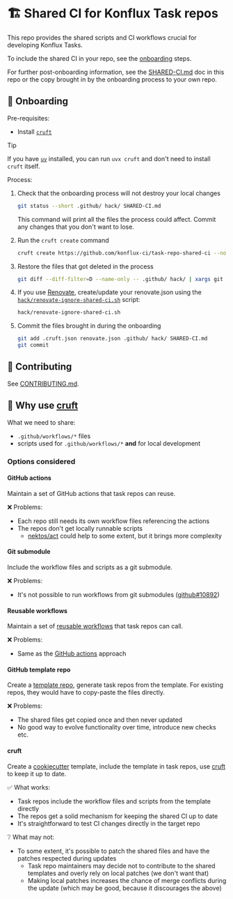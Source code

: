 # 🏗️ Shared CI for Konflux Task repos

This repo provides the shared scripts and CI workflows crucial for developing
Konflux Tasks.

To include the shared CI in your repo, see the [onboarding](#-onboarding) steps.

For further post-onboarding information, see the [SHARED-CI.md](./SHARED-CI.md)
doc in this repo or the copy brought in by the onboarding process to your own repo.

## 🚀 Onboarding

Pre-requisites:

- Install [`cruft`][cruft]

> [!TIP]
> If you have [`uv`][uv] installed, you can run `uvx cruft` and don't need
> to install `cruft` itself.

Process:

1. Check that the onboarding process will not destroy your local changes

   ```bash
   git status --short .github/ hack/ SHARED-CI.md
   ```

   This command will print all the files the process could affect.
   Commit any changes that you don't want to lose.

2. Run the `cruft create` command

   ```bash
   cruft create https://github.com/konflux-ci/task-repo-shared-ci --no-input --overwrite-if-exists
   ```

3. Restore the files that got deleted in the process

   ```bash
   git diff --diff-filter=D --name-only -- .github/ hack/ | xargs git checkout --
   ```

4. If you use [Renovate], create/update your renovate.json using the
   [`hack/renovate-ignore-shared-ci.sh`](hack/renovate-ignore-shared-ci.sh) script:

   ```bash
   hack/renovate-ignore-shared-ci.sh
   ```

5. Commit the files brought in during the onboarding

   ```bash
   git add .cruft.json renovate.json .github/ hack/ SHARED-CI.md
   git commit
   ```

## 🤝 Contributing

See [CONTRIBUTING.md](CONTRIBUTING.md).

## 📜 Why use [cruft]

What we need to share:

- `.github/workflows/*` files
- scripts used for `.github/workflows/*` **and** for local development

### Options considered

#### GitHub actions

Maintain a set of GitHub actions that task repos can reuse.

❌ Problems:

- Each repo still needs its own workflow files referencing the actions
- The repos don't get locally runnable scripts
  - [nektos/act] could help to some extent, but it brings more complexity

#### Git submodule

Include the workflow files and scripts as a git submodule.

❌ Problems:

- It's not possible to run workflows from git submodules ([github#10892])

#### Reusable workflows

Maintain a set of [reusable workflows] that task repos can call.

❌ Problems:

- Same as the [GitHub actions](#github-actions) approach

#### GitHub template repo

Create a [template repo], generate task repos from the template.
For existing repos, they would have to copy-paste the files directly.

❌ Problems:

- The shared files get copied once and then never updated
- No good way to evolve functionality over time, introduce new checks etc.

#### cruft

Create a [cookiecutter] template, include the template in task repos, use [cruft]
to keep it up to date.

✅ What works:

- Task repos include the workflow files and scripts from the template directly
- The repos get a solid mechanism for keeping the shared CI up to date
- It's straightforward to test CI changes directly in the target repo

❔ What may not:

- To some extent, it's possible to patch the shared files and have the patches
  respected during updates
  - Task repo maintainers may decide not to contribute to the shared templates and
    overly rely on local patches (we don't want that)
  - Making local patches increases the chance of merge conflicts during the update
    (which may be good, because it discourages the above)

[cruft]: https://cruft.github.io/cruft
[nektos/act]: https://github.com/nektos/act
[github#10892]: https://github.com/orgs/community/discussions/10892
[reusable workflows]: https://docs.github.com/en/actions/how-tos/reuse-automations/reuse-workflows#calling-a-reusable-workflow
[template repo]: https://docs.github.com/en/repositories/creating-and-managing-repositories/creating-a-template-repository
[cookiecutter]: https://cookiecutter.readthedocs.io/en/stable/
[uv]: https://docs.astral.sh/uv/
[Renovate]: https://docs.renovatebot.com/
